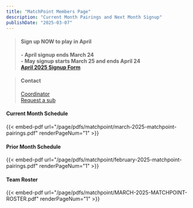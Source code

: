 ```yaml
---
title: "MatchPoint Members Page"
description: "Current Month Pairings and Next Month Signup"
publishDate: "2025-03-07"
---
```


>#### **Sign up NOW to play in April**
>**- April signup ends March 24**\
>**- May signup starts March 25 and ends April 24**\
>**[April 2025 Signup Form](/page/groups/matchpoint/signup)**

>#### **Contact**
>[Coordinator](mailto:m.bowman@yahoo.com)\
>[Request a sub](mailto:matchpoint-tennis@googlegroups.com)

#### **Current Month Schedule**
{{< embed-pdf url="/page/pdfs/matchpoint/march-2025-matchpoint-pairings.pdf" renderPageNum="1" >}}
#### **Prior Month Schedule**
{{< embed-pdf url="/page/pdfs/matchpoint/february-2025-matchpoint-pairings.pdf" renderPageNum="1" >}}
#### **Team Roster**
{{< embed-pdf url="/page/pdfs/matchpoint/MARCH-2025-MATCHPOINT-ROSTER.pdf" renderPageNum="1" >}}
